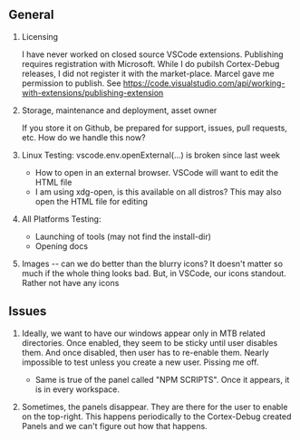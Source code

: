 
## General

1. Licensing

   I have never worked on closed source VSCode extensions. Publishing requires registration with Microsoft. While I do pubilsh Cortex-Debug releases, I did not register it with the market-place. Marcel gave me permission to publish. See https://code.visualstudio.com/api/working-with-extensions/publishing-extension

2. Storage, maintenance and deployment, asset owner

   If you store it on Github, be prepared for support, issues, pull requests, etc. How do we handle this now?

3. Linux Testing: vscode.env.openExternal(...) is broken since last week
   * How to open in an external browser. VSCode will want to edit the HTML file
   * I am using xdg-open, is this available on all distros? This may also open the HTML file for editing

4. All Platforms Testing:
   * Launching of tools (may not find the install-dir)
   * Opening docs

5. Images -- can we do better than the blurry icons? It doesn't matter so much if the whole thing looks bad. But, in VSCode, our icons standout. Rather not have any icons

## Issues

1. Ideally, we want to have our windows appear only in MTB related directories. Once enabled, they seem to be sticky until user disables them. And once disabled, then user has to re-enable them. Nearly impossible to test unless you create a new user. Pissing me off.
    * Same is true of the panel called "NPM SCRIPTS". Once it appears, it is in every workspace.

2. Sometimes, the panels disappear. They are there for the user to enable on the top-right. This happens periodically to the Cortex-Debug created Panels and we can't figure out how that happens.
